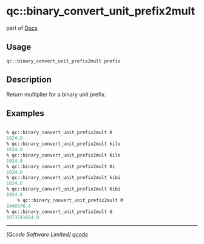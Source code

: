 qc::binary_convert_unit_prefix2mult
===================================

part of [Docs](.)

Usage
-----
`qc::binary_convert_unit_prefix2mult prefix`

Description
-----------
Return multiplier for a binary unit prefix.

Examples
--------
```tcl

% qc::binary_convert_unit_prefix2mult K
1024.0
% qc::binary_convert_unit_prefix2mult kilo
1024.0
% qc::binary_convert_unit_prefix2mult Kilo
1024.0
% qc::binary_convert_unit_prefix2mult Ki
1024.0
% qc::binary_convert_unit_prefix2mult kibi
1024.0
% qc::binary_convert_unit_prefix2mult Kibi
1024.0
    % qc::binary_convert_unit_prefix2mult M
1048576.0
% qc::binary_convert_unit_prefix2mult G
1073741824.0

```

----------------------------------
*[Qcode Software Limited] [qcode]*

[qcode]: www.qcode.co.uk "Qcode Software"